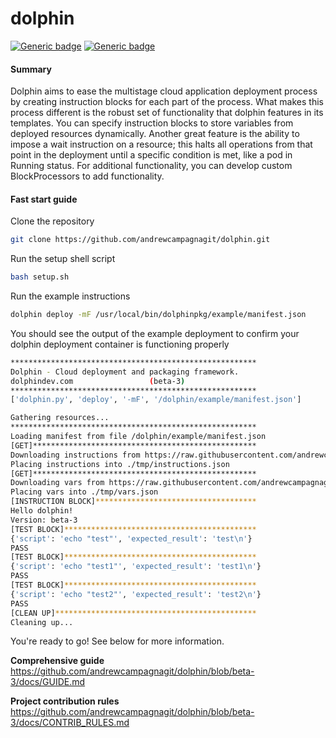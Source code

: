 # dolphin 

[![Generic badge](https://img.shields.io/badge/python-3.7-blue)](https://shields.io/)
[![Generic badge](https://img.shields.io/badge/dolphin-beta--3-orange)](https://shields.io)

#### Summary

Dolphin aims to ease the multistage cloud application deployment process by creating instruction blocks for each part of the process. What makes this process different is the robust set of functionality that dolphin features in its templates. You can specify instruction blocks to store variables from deployed resources dynamically. Another great feature is the ability to impose a wait instruction on a resource; this halts all operations from that point in the deployment until a specific condition is met, like a pod in Running status. For additional functionality, you can develop custom BlockProcessors to add functionality.

#### Fast start guide

Clone the repository
```bash
git clone https://github.com/andrewcampagnagit/dolphin.git
```

Run the setup shell script
```bash
bash setup.sh
```

Run the example instructions
```bash
dolphin deploy -mF /usr/local/bin/dolphinpkg/example/manifest.json
```

You should see the output of the example deployment to confirm your dolphin deployment container is functioning properly
```bash
*******************************************************
Dolphin - Cloud deployment and packaging framework.
dolphindev.com				   (beta-3)
*******************************************************
['dolphin.py', 'deploy', '-mF', '/dolphin/example/manifest.json']

Gathering resources...
*******************************************************
Loading manifest from file /dolphin/example/manifest.json
[GET]**************************************************
Downloading instructions from https://raw.githubusercontent.com/andrewcampagnagit/dolphin/beta-3/example/instructions.json
Placing instructions into ./tmp/instructions.json
[GET]**************************************************
Downloading vars from https://raw.githubusercontent.com/andrewcampagnagit/dolphin/beta-3/example/vars.json
Placing vars into ./tmp/vars.json
[INSTRUCTION BLOCK]************************************
Hello dolphin!
Version: beta-3
[TEST BLOCK]*******************************************
{'script': 'echo "test"', 'expected_result': 'test\n'}
PASS
[TEST BLOCK]*******************************************
{'script': 'echo "test1"', 'expected_result': 'test1\n'}
PASS
[TEST BLOCK]*******************************************
{'script': 'echo "test2"', 'expected_result': 'test2\n'}
PASS
[CLEAN UP]*********************************************
Cleaning up...
```

You're ready to go! See below for more information.

**Comprehensive guide** https://github.com/andrewcampagnagit/dolphin/blob/beta-3/docs/GUIDE.md

**Project contribution rules** https://github.com/andrewcampagnagit/dolphin/blob/beta-3/docs/CONTRIB_RULES.md


